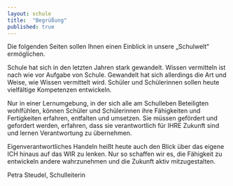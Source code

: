 ```yaml
---
layout: schule
title:  "Begrüßung"
published: true
---
```


Die folgenden Seiten sollen Ihnen einen Einblick in unsere „Schulwelt“ ermöglichen. 

Schule hat sich in den letzten Jahren stark gewandelt. Wissen vermitteln ist nach wie vor Aufgabe von Schule. Gewandelt hat sich allerdings die Art und Weise, wie Wissen vermittelt wird. Schüler und Schülerinnen sollen heute vielfältige Kompetenzen entwickeln. 

Nur in einer Lernumgebung, in der sich alle am Schulleben Beteiligten wohlfühlen, können Schüler und Schülerinnen ihre Fähigkeiten und Fertigkeiten erfahren, entfalten und umsetzen. Sie müssen gefördert und gefordert werden, erfahren, dass sie verantwortlich für IHRE Zukunft sind und lernen Verantwortung zu übernehmen.

Eigenverantwortliches Handeln heißt heute auch den Blick über das eigene ICH hinaus auf das WIR zu lenken. Nur so schaffen wir es, die Fähigkeit zu entwickeln andere wahrzunehmen und die Zukunft aktiv mitzugestalten.

Petra Steudel, Schulleiterin 